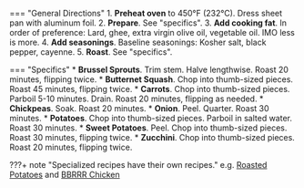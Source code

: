 === "General Directions"
    1. **Preheat oven** to 450°F (232°C). Dress sheet pan with aluminum foil.
    2. **Prepare**. See "specifics".
    3. **Add cooking fat**. In order of preference: Lard, ghee, extra virgin olive oil, vegetable oil. IMO less is more.
    4. **Add seasonings**. Baseline seasonings: Kosher salt, black pepper, cayenne.
    5. **Roast**. See "specifics".

=== "Specifics"
    * **Brussel Sprouts**. Trim stem. Halve lengthwise. Roast 20 minutes, flipping twice.
    * **Butternet Squash**. Chop into thumb-sized pieces. Roast 45 minutes, flipping twice.
    * **Carrots**. Chop into thumb-sized pieces. Parboil 5-10 minutes. Drain. Roast 20 minutes, flipping as needed.
    * **Chickpeas**. Soak. Roast 20 minutes.
    * **Onion**. Peel. Quarter. Roast 30 minutes.
    * **Potatoes**. Chop into thumb-sized pieces. Parboil in salted water. Roast 30 minutes.
    * **Sweet Potatoes**. Peel. Chop into thumb-sized pieces. Roast 30 minutes, flipping twice.
    * **Zucchini**. Chop into thumb-sized pieces. Roast 20 minutes, flipping twice.


???+ note "Specialized recipes have their own recipes."
    e.g. [Roasted Potatoes](../recipes/sides/potatoes/roasted-potatoes.md) and [BBRRR Chicken](../recipes/poultry/bbrrr-chicken.md)
